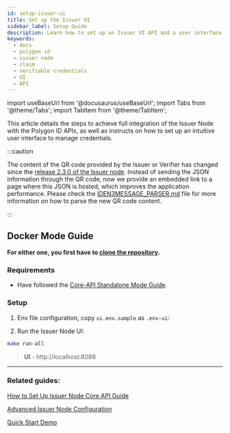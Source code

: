 ```yaml
---
id: setup-issuer-ui
title: Set up the Issuer UI
sidebar_label: Setup Guide
description: Learn how to set up an Issuer UI API and a user interface.
keywords:
  - docs
  - polygon id
  - issuer node
  - claim
  - verifiable credentials
  - UI
  - API
---
```


import useBaseUrl from '@docusaurus/useBaseUrl';
import Tabs from '@theme/Tabs';
import TabItem from '@theme/TabItem';

This article details the steps to achieve full integration of the Issuer Node with the Polygon ID APIs, as well as instructs on how to set up an intuitive user interface to manage credentials.

:::caution

The content of the QR code provided by the Issuer or Verifier has changed since the <ins>[release 2.3.0 of the Issuer node](https://github.com/0xPolygonID/issuer-node/releases/tag/v2.3.0)</ins>. Instead of sending the JSON information through the QR code, now we provide an embedded link to a page where this JSON is hosted, which improves the application performance. Please check the <ins>[IDEN3MESSAGE_PARSER.md](https://github.com/0xPolygonID/polygonid-flutter-sdk/blob/main/IDEN3MESSAGE_PARSER.md)</ins> file for more information on how to parse the new QR code content.

:::

## Docker Mode Guide

**For either one, you first have to [clone the repository](https://github.com/0xPolygonID/issuer-node).**


### Requirements

- Have followed the [Core-API Standalone Mode Guide](setup-issuer-core.md#standalone-mode-guide).

### Setup

1. Env file configuration, copy `ui.env.sample` as `.env-ui`:

2. Run the Issuer Node UI:

```bash
make run-all
```

> **UI** - http://localhost:8088

---

### Related guides:

[How to Set Up Issuer Node Core API Guide](setup-issuer-core.md)

[Advanced Issuer Node Configuration](issuer-configuration.md)

[Quick Start Demo](../quick-start-demo.md)
